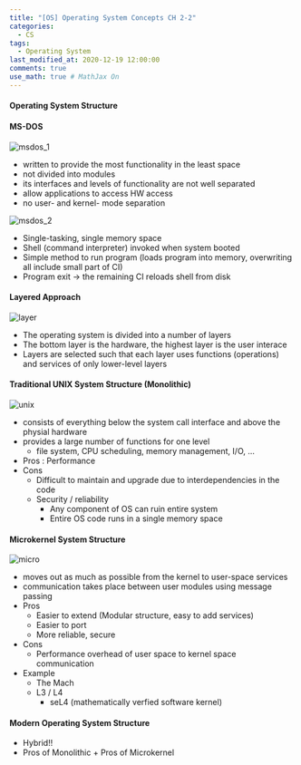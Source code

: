 ```yaml
---
title: "[OS] Operating System Concepts CH 2-2"
categories: 
  - CS
tags:
  - Operating System
last_modified_at: 2020-12-19 12:00:00
comments: true
use_math: true # MathJax On
---
```


#### Operating System Structure <br>

#### MS-DOS
![msdos_1](https://user-images.githubusercontent.com/62474292/102724529-82c18800-4353-11eb-9ea6-4b32aa865d0c.JPG)
- written to provide the most functionality in the least space
- not divided into modules
- its interfaces and levels of functionality are not well separated
- allow applications to access HW access
- no user- and kernel- mode separation

![msdos_2](https://user-images.githubusercontent.com/62474292/102724528-8228f180-4353-11eb-836b-ed213a5f1772.JPG)
- Single-tasking, single memory space
- Shell (command interpreter) invoked when system booted
- Simple method to run program (loads program into memory, overwriting all include small part of CI)
- Program exit -> the remaining CI reloads shell from disk

#### Layered Approach
![layer](https://user-images.githubusercontent.com/62474292/102725468-4e9d9580-435a-11eb-86c9-6bdb7f953e41.JPG)
- The operating system is divided into a number of layers
- The bottom layer is the hardware, the highest layer is the user interace
- Layers are selected such that each layer uses functions (operations) and services of only lower-level layers

#### Traditional UNIX System Structure (Monolithic)
![unix](https://user-images.githubusercontent.com/62474292/102725997-69720900-435e-11eb-962f-86a04ee20716.JPG)
- consists of everything below the system call interface and above the physial hardware
- provides a large number of functions for one level
  - file system, CPU scheduling, memory management, I/O, ...
- Pros : Performance
- Cons 
  - Difficult to maintain and upgrade due to interdependencies in the code
  - Security / reliability
    - Any component of OS can ruin entire system
    - Entire OS code runs in a single memory space

#### Microkernel System Structure
![micro](https://user-images.githubusercontent.com/62474292/102726154-8e1ab080-435f-11eb-807e-d59eaafe8c2d.JPG)
- moves out as much as possible from the kernel to user-space services
- communication takes place between user modules using message passing
- Pros
  - Easier to extend (Modular structure, easy to add services)
  - Easier to port
  - More reliable, secure
- Cons
  - Performance overhead of user space to kernel space communication
- Example
  - The Mach
  - L3 / L4
    - seL4 (mathematically verfied software kernel)

#### Modern Operating System Structure
- Hybrid!!
- Pros of Monolithic + Pros of Microkernel








 
